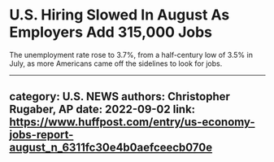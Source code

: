 # U.S. Hiring Slowed In August As Employers Add 315,000 Jobs

The unemployment rate rose to 3.7%, from a half-century low of 3.5% in July, as more Americans came off the sidelines to look for jobs.

---
category: U.S. NEWS
authors: Christopher Rugaber, AP
date: 2022-09-02
link: https://www.huffpost.com/entry/us-economy-jobs-report-august_n_6311fc30e4b0aefceecb070e
---
